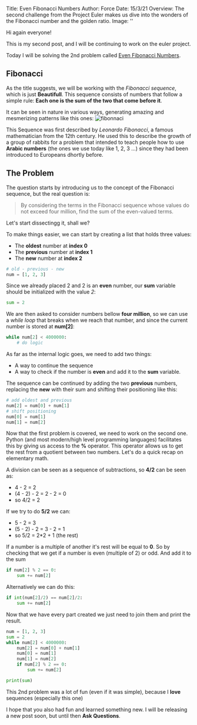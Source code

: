 Title: Even Fibonacci Numbers
Author: Force
Date: 15/3/21
Overview: The second challenge from the Project Euler makes us dive into the wonders of the Fibonacci number and the golden ratio.
Image: ''

Hi again everyone! 

This is my second post, and I will be continuing to work on the euler project.

Today I will be solving the 2nd problem called [Even Fibonacci Numbers](https://projecteuler.net/problem=2).

## Fibonacci

As the title suggests, we will be working with the *Fibonacci sequence*, which is just **Beautifull**. This sequence consists of numbers that follow a simple rule: **Each one is the sum of the two that come before it**.

It can be seen in nature in various ways, generating amazing and mesmerizing patterns like this ones: ![fibonnaci](https://leerzelfbeleggen.com/wp-content/uploads/2018/08/Fibonacci-trading-leren-traden-met-de-geheime-formule-voorbeelden.jpeg)

This Sequence was first described by *Leonardo Fibonacci*, a famous mathematician from the 12th century. He used this to describe the growth of a group of rabbits for a problem that intended to teach people how to use **Arabic numbers** (the ones we use today like 1, 2, 3 ...) since they had been introduced to Europeans dhortly before.

## The Problem

The question starts by introducing us to the concept of the Fibonacci sequence, but the real question is:

>By considering the terms in the Fibonacci sequence whose values do not exceed four million, find the sum of the even-valued terms.

Let's start dissectingg it, shall we?

To make things easier, we can start by creating a list that holds three values:
- The **oldest** number at **index 0**
- The **previous** number at **index 1**
- The **new** number at **index 2**

```python
# old - previous - new
num = [1, 2, 3]
```

Since we already placed 2 and 2 is an **even** number, our **sum** variable should be initialized with the value *2*:

```python
sum = 2
```
We are then asked to consider numbers bellow **four million**, so we can use a *while loop* that breaks when we reach that number, and since the current number is stored at **num[2]**:

```python
while num[2] < 4000000:
    # do logic
```

As far as the internal logic goes, we need to add two things:
- A way to continue the sequence
- A way to check if the number is **even** and add it to the **sum** variable.

The sequence can be continued by adding the two **previous** numbers, replacing the **new** with their sum and shifting their positioning like this:

```python
# add oldest and previous
num[2] = num[0] + num[1]
# shift positioning
num[0] = num[1]
num[1] = num[2]
```

Now that the first problem is covered, we need to work on the second one. Python (and most modern/high level programming languages) facilitates this by giving us access to the **%** operator. This operator allows us to get the rest from a quotient between two numbers. Let's do a quick recap on elementary math.


A division can be seen as a sequence of subtractions, so **4/2** can be seen as:
- 4 - 2 = 2
- (4 - 2) - 2 = 2 - 2 = 0
- so 4/2 = 2

If we try to do **5/2** we can:
- 5 - 2 = 3
- (5 - 2) - 2 = 3 - 2 = 1
- so 5/2 = 2*2 + 1 (the rest)

If a number is a multiple of another it's rest will be equal to **0**. So by checking that we get if a number is even (multiple of 2) or odd. And add it to the sum

```python
if num[2] % 2 == 0:
    sum += num[2]
```

Alternatively we can do this:

```python
if int(num[2]/2) == num[2]/2:
    sum += num[2]
```

Now that we have every part created we just need to join them and print the result.

```python
num = [1, 2, 3]
sum = 2
while num[2] < 4000000:
    num[2] = num[0] + num[1]
    num[0] = num[1]
    num[1] = num[2]
    if num[2] % 2 == 0:
        sum += num[2]

print(sum)
```

This 2nd problem was a lot of fun (even if it was simple), because I **love** sequences (especially this one)

I hope that you also had fun and learned something new. I will be releasing a new post soon, but until then **Ask Questions**.


